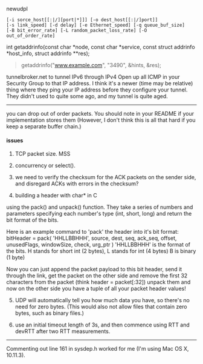 

newudpl 

    [-i sorce_host[[:|/][port|*]]] [-o dest_host[[:|/]port]]
    [-s link_speed] [-d delay] [-e Ethernet_speed] [-q queue_buf_size]
    [-B bit_error_rate] [-L random_packet_loss_rate] [-O out_of_order_rate]
    

int getaddrinfo(const char *node, const char *service, const struct addrinfo *host_info, struct addrinfo **res);
> getaddrinfo("www.example.com", "3490", &hints, &res);



 tunnelbroker.net to tunnel IPv6 through IPv4
    Open up all ICMP in your Security Group to that IP address. I think it's a newer (time may be relative) thing where they ping your IP address before they configure your tunnel. They didn't used to quite some ago, and my tunnel is quite aged.

---


 you can drop out of order packets. You should note in your README if your implementation stores them (However, I don't think this is all that hard if you keep a separate buffer chain.)


 #### issues

 1. TCP packet size. MSS

 2. concurrency or select().

 3. we need to verify the checksum for the ACK packets on the sender side, and disregard ACKs with errors in the checksum?

 4. building a header with char* in C

 using the pack() and unpack() function. They take a series of numbers and parameters specifying each number's type (int, short, long) and return the bit format of the bits.

 Here is an example command to 'pack' the header into it's bit format:
 bitHeader = pack( 'HHLLBBHHH', source, dest, seq, ack_seq, offset, unusedFlags, windowSize, check, urg_ptr )
     'HHLLBBHHH' is the format of the bits. H stands for short int (2 bytes), L stands for int (4 bytes) B is binary (1 byte)

 Now you can just append the packet payload to this bit header, send it through the link, get the packet on the other side and remove the first 32 characters from the packet (think header = packet[:32]) unpack them and now on the other side you have a tuple of all your packet header values!

 5. UDP will automatically tell you how much data you have, so there's no need for zero bytes. (This would also not allow files that contain zero bytes, such as binary files.)

 6. use an initial timeout length of 3s, and then commence using RTT and devRTT after two RTT measurements.
 
 --- 
 
 Commenting out line 161 in sysdep.h worked for me (I'm using Mac OS X, 10.11.3).